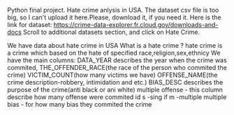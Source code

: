 Python final project. Hate crime anlysis in USA.
The dataset csv file is too big, so I can't upload it here.Please, download it, if you need it.
Here is the link for dataset: https://crime-data-explorer.fr.cloud.gov/downloads-and-docs
Scroll to additional datasets section, and click on Hate Crime. 

We have data about hate crime in USA
What is a hate crime ? hate crime is a crime which based on the hate of specified race,religion,sex,ethnicy 
We have the main columns: DATA_YEAR describes the year when the crime was commited,
THE_OFFENDER_RACE(the race of the person who commited the crime)
VICTIM_COUNT(how many victims we have)
OFFENSE_NAME(the crime description-robbery, intimidation and etc.)
BIAS_DESC describes the purpose of the crime(anti black or ani white)
multiple offense - this column describe how many offense were commited id s -sing if m -multiple 
multiple bias - for how many bias they commited the crime 
